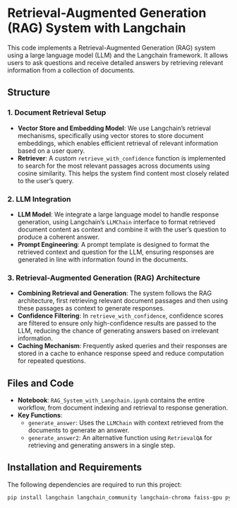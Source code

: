# Retrieval-Augmented Generation (RAG) System with Langchain

This code implements a Retrieval-Augmented Generation (RAG) system using a large language model (LLM) and the Langchain framework. It allows users to ask questions and receive detailed answers by retrieving relevant information from a collection of documents.

## Structure

### 1. Document Retrieval Setup
   - **Vector Store and Embedding Model**: We use Langchain’s retrieval mechanisms, specifically using vector stores to store document embeddings, which enables efficient retrieval of relevant information based on a user query.
   - **Retriever**: A custom `retrieve_with_confidence` function is implemented to search for the most relevant passages across documents using cosine similarity. This helps the system find content most closely related to the user’s query.

### 2. LLM Integration
   - **LLM Model**: We integrate a large language model to handle response generation, using Langchain’s `LLMChain` interface to format retrieved document content as context and combine it with the user’s question to produce a coherent answer.
   - **Prompt Engineering**: A prompt template is designed to format the retrieved context and question for the LLM, ensuring responses are generated in line with information found in the documents.

### 3. Retrieval-Augmented Generation (RAG) Architecture
   - **Combining Retrieval and Generation**: The system follows the RAG architecture, first retrieving relevant document passages and then using these passages as context to generate responses.
   - **Confidence Filtering**: In `retrieve_with_confidence`, confidence scores are filtered to ensure only high-confidence results are passed to the LLM, reducing the chance of generating answers based on irrelevant information.
   - **Caching Mechanism**: Frequently asked queries and their responses are stored in a cache to enhance response speed and reduce computation for repeated questions.

## Files and Code
   - **Notebook**: `RAG_System_with_Langchain.ipynb` contains the entire workflow, from document indexing and retrieval to response generation.
   - **Key Functions**:
      - `generate_answer`: Uses the `LLMChain` with context retrieved from the documents to generate an answer.
      - `generate_answer2`: An alternative function using `RetrievalQA` for retrieving and generating answers in a single step.

## Installation and Requirements

The following dependencies are required to run this project:

```bash
pip install langchain langchain_community langchain-chroma faiss-gpu pymupdf sentence-transformers


